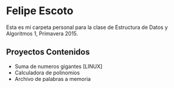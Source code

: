 # Felipe Escoto
Esta es mi carpeta personal para la clase de Estructura de Datos y Algoritmos 1, Primavera 2015.

## Proyectos Contenidos 
- Suma de numeros gigantes [LINUX] 
- Calculadora de polinomios
- Archivo de palabras a memoria
